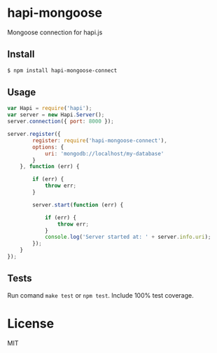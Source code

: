 # hapi-mongoose

Mongoose connection for hapi.js

## Install

```bash
$ npm install hapi-mongoose-connect
```

## Usage

```javascript
var Hapi = require('hapi');
var server = new Hapi.Server();
server.connection({ port: 8000 });

server.register({
		register: require('hapi-mongoose-connect'),
		options: {
			uri: 'mongodb://localhost/my-database'
		}
	}, function (err) {

    	if (err) {
    		throw err;
    	}

    	server.start(function (err) {

    	    if (err) {
    	        throw err;
    	    }
    	    console.log('Server started at: ' + server.info.uri);
    	});
    }
});
```

## Tests
Run comand `make test` or `npm test`. Include 100% test coverage.

# License
MIT